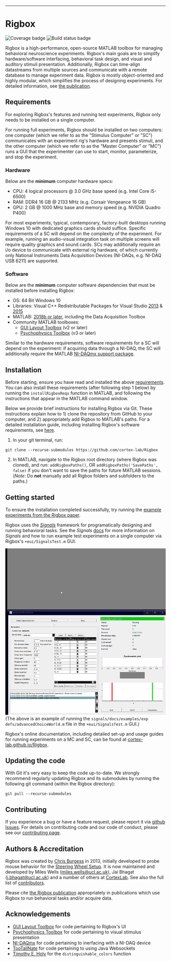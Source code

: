 ----------
# Rigbox
![Coverage badge](https://img.shields.io/endpoint.svg?url=https%3A%2F%2Frigbox.hooks.internationalbrainlab.org%2Fcoverage%2Frigbox%2Fmaster)
![Build status badge](https://img.shields.io/endpoint.svg?url=https%3A%2F%2Frigbox.hooks.internationalbrainlab.org%2Fstatus%2Frigbox%2Fmaster)

Rigbox is a high-performance, open-source MATLAB toolbox for managing behavioral neuroscience experiments. Rigbox's main goals are to simplify hardware/software interfacing, behavioral task design, and visual and auditory stimuli presentation. Additionally, Rigbox can time-align datastreams from multiple sources and communicate with a remote database to manage experiment data. Rigbox is mostly object-oriented and highly modular, which simplifies the process of designing experiments. For detailed information, see [the publication](https://www.biorxiv.org/content/10.1101/672204v3). 

## Requirements

For exploring Rigbox's features and running test experiments, Rigbox only needs to be installed on a single computer.

For running full experiments, Rigbox should be installed on two computers: one computer (which we refer to as the "Stimulus Computer" or "SC") communicates with an experiment rig's hardware and presents stimuli, and the other computer (which we refer to as the "Master Computer" or "MC") runs a GUI that the experimenter can use to start, monitor, parameterize, and stop the experiment.

### Hardware

Below are the **minimum** computer hardware specs:
* CPU: 4 logical processors @ 3.0 GHz base speed (e.g. Intel Core i5-6500)
* RAM: DDR4 16 GB @ 2133 MHz (e.g. Corsair Vengeance 16 GB)
* GPU: 2 GB @ 1000 MHz base and memory speed (e.g. NVIDIA Quadro P400)

For most experiments, typical, contemporary, factory-built desktops running Windows 10 with dedicated graphics cards should suffice. Specific requirements of a SC will depend on the complexity of the experiment. For example, running an audio-visual integration task on multiple screens will require quality graphics and sound cards. SCs may additionally require an i/o device to communicate with external rig hardware, of which currently only National Instruments Data Acquisition Devices (NI-DAQs, e.g. NI-DAQ USB 6211) are supported.

### Software

Below are the **minimum** computer software dependencies that must be installed before installing Rigbox:

* OS: 64 Bit Windows 10
* Libraries: Visual C++ Redistributable Packages for Visual Studio [2013](https://www.microsoft.com/en-us/download/details.aspx?id=40784) & [2015](https://www.microsoft.com/en-us/download/details.aspx?id=48145)
* MATLAB: [2018b or later](mathworks.com/downloads/), including the Data Acquisition Toolbox
* Community MATLAB toolboxes:
	* [GUI Layout Toolbox](https://uk.mathworks.com/matlabcentral/fileexchange/47982-gui-layout-toolbox) (v2 or later)
	* [Psychophysics Toolbox](http://psychtoolbox.org/download.html#Windows) (v3 or later)

Similar to the hardware requirements, software requirements for a SC will depend on the experiment: if acquiring data through a NI-DAQ, the SC will additionally require the MATLAB [NI-DAQmx support package](https://uk.mathworks.com/hardware-support/nidaqmx.html).

## Installation

Before starting, ensure you have read and installed the above [requirements](#requirements). You can also install these requirements (after following step 1 below) by running the `installRigboxReqs` function in MATLAB, and following the instructions that appear in the MATLAB command window.

Below we provide brief instructions for installing Rigbox via Git. These instructions explain how to 1) clone the repository from GitHub to your computer, and 2) appropriately add Rigbox to MATLAB's paths. For a detailed installation guide, including installing Rigbox's software requirements, see [here](https://cortex-lab.github.io/Rigbox/detailed_installation.html).

1. In your git terminal, run:
```
git clone --recurse-submodules https://github.com/cortex-lab/Rigbox
```

2. In MATLAB, navigate to the Rigbox root directory (where Rigbox was cloned), and run:
`addRigboxPaths()`, OR `addRigboxPaths('SavePaths', false)` if you don't want to save the paths for future MATLAB sessions. 
(*Note*: Do **not** manually add all Rigbox folders and subfolders to the paths.)

## Getting started

To ensure the installation completed successfully, try running the [example experiments from the Rigbox paper](https://cortex-lab.github.io/Rigbox/paper_examples.html).

Rigbox uses the [*Signals*](https://github.com/cortex-lab/signals) framework for programatically designing and running behavioral tasks. See the *Signals* [docs](https://github.com/cortex-lab/signals/tree/master/docs) for more information on *Signals* and how to run example test experiments on a single computer via Rigbox's `+eui/SignalsTest.m` GUI.

![](https://github.com/cortex-lab/Rigbox/blob/master/docs/html/images/SignalsTest%20GUI%20Example.gif)
(The above is an example of running the `signals/docs/examples/exp defs/advancedChoiceWorld.m` file in the `+eui/SignalsTest.m` GUI.)

Rigbox's online documentation, including detailed set-up and usage guides for running experiments on a MC and SC, can be found at [cortex-lab.github.io/Rigbox](https://cortex-lab.github.io/Rigbox/).

## Updating the code

With Git it's very easy to keep the code up-to-date. We strongly recommend regularly updating Rigbox and its submodules by running the following git command (within the Rigbox directory):
```
git pull --recurse-submodules
```

## Contributing

If you experience a bug or have a feature request, please report it via [github Issues](https://github.com/cortex-lab/Rigbox/issues). For details on contributing code and our code of conduct, please see our [contributing page](https://github.com/cortex-lab/Rigbox/blob/master/CONTRIBUTING.md).

## Authors & Accreditation

Rigbox was created by [Chris Burgess](https://github.com/dendritic/) in 2013, initially developed to probe mouse behavior for the [Steering Wheel Setup](https://www.ucl.ac.uk/cortexlab/tools/wheel). It is now maintained and developed by Miles Wells (miles.wells@ucl.ac.uk), Jai Bhagat (j.bhagat@ucl.ac.uk) and a number of others at [CortexLab](https://www.ucl.ac.uk/cortexlab). See also the full list of [contributors](https://github.com/cortex-lab/Rigbox/graphs/contributors).

Please cite [the Rigbox publication](http://dx.doi.org/10.1523/ENEURO.0406-19.2020) appropriately in publications which use Rigbox to run behavioral tasks and/or acquire data.

## Acknowledgements

* [GUI Layout Toolbox](https://uk.mathworks.com/matlabcentral/fileexchange/47982-gui-layout-toolbox) for code pertaining to Rigbox's UI
* [Psychophysics Toolbox](http://psychtoolbox.org) for code pertaining to visual stimulus presentation
* [NI-DAQmx](https://uk.mathworks.com/hardware-support/nidaqmx.html) for code pertaining to inerfacing with a NI-DAQ device
* [TooTallNate](https://github.com/TooTallNate/Java-WebSocket) for code pertaining to using Java Websockets
* [Timothy E. Holy](http://holylab.wustl.edu/) for the `distinguishable_colors` function